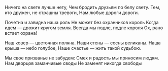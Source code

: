 Ничего на свете лучше нету,
Чем бродить друзьям по белу свету.
Тем, кто дружен, не страшны тревоги,
Нам любые дороги дороги.

Почетна и завидна наша роль
Не может без охранников король
Когда идем — дрожит кругом земля.
Всегда мы подле, подле короля
Ох, рано встает охрана!

Наш ковер — цветочная поляна.
Наши стены — сосны великаны.
Наша крыша — небо голубое,
Наше счастье — жить такой судьбою.

Мы свое призванье не забудем:
Смех и радость мы приносим людям.
Нам дворцов заманчивые своды
Не заменят никогда свободы


